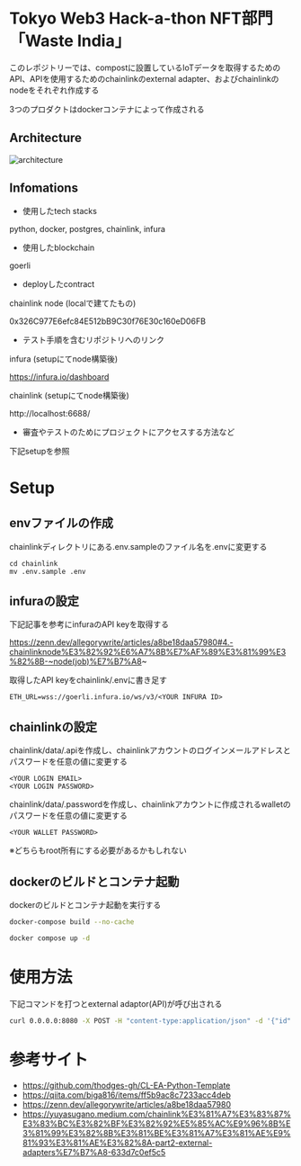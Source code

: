 # Tokyo Web3 Hack-a-thon NFT部門 「Waste India」

このレポジトリーでは、compostに設置しているIoTデータを取得するためのAPI、APIを使用するためのchainlinkのexternal adapter、およびchainlinkのnodeをそれぞれ作成する

3つのプロダクトはdockerコンテナによって作成される

## Architecture

![architecture](https://user-images.githubusercontent.com/10832598/200011816-56f568aa-5de7-407d-af64-1f7cfe084e6d.png)

## Infomations

- 使用したtech stacks

 python, docker, postgres, chainlink, infura

- 使用したblockchain

goerli

- deployしたcontract

chainlink node (localで建てたもの)

0x326C977E6efc84E512bB9C30f76E30c160eD06FB

- テスト手順を含むリポジトリへのリンク

infura (setupにてnode構築後)

https://infura.io/dashboard

chainlink (setupにてnode構築後)

http://localhost:6688/

- 審査やテストのためにプロジェクトにアクセスする方法など

下記setupを参照


# Setup

## envファイルの作成

chainlinkディレクトリにある.env.sampleのファイル名を.envに変更する

```
cd chainlink
mv .env.sample .env
```

## infuraの設定

下記記事を参考にinfuraのAPI keyを取得する

https://zenn.dev/allegorywrite/articles/a8be18daa57980#4.-chainlinknode%E3%82%92%E6%A7%8B%E7%AF%89%E3%81%99%E3%82%8B-~node(job)%E7%B7%A8~

取得したAPI keyをchainlink/.envに書き足す

```
ETH_URL=wss://goerli.infura.io/ws/v3/<YOUR INFURA ID>
```

## chainlinkの設定

chainlink/data/.apiを作成し、chainlinkアカウントのログインメールアドレスとパスワードを任意の値に変更する

```
<YOUR LOGIN EMAIL>
<YOUR LOGIN PASSWORD>
```

chainlink/data/.passwordを作成し、chainlinkアカウントに作成されるwalletのパスワードを任意の値に変更する

```
<YOUR WALLET PASSWORD>
```

※どちらもroot所有にする必要があるかもしれない

## dockerのビルドとコンテナ起動

dockerのビルドとコンテナ起動を実行する

```bash
docker-compose build --no-cache
```

```bash
docker compose up -d
```

# 使用方法

下記コマンドを打つとexternal adaptor(API)が呼び出される

```bash
curl 0.0.0.0:8080 -X POST -H "content-type:application/json" -d '{"id": 2, "data": {"key": ""}}' 
```

# 参考サイト

- https://github.com/thodges-gh/CL-EA-Python-Template
- https://qiita.com/biga816/items/ff5b9ac8c7233acc4deb
- https://zenn.dev/allegorywrite/articles/a8be18daa57980
- https://yuyasugano.medium.com/chainlink%E3%81%A7%E3%83%87%E3%83%BC%E3%82%BF%E3%82%92%E5%85%AC%E9%96%8B%E3%81%99%E3%82%8B%E3%81%BE%E3%81%A7%E3%81%AE%E9%81%93%E3%81%AE%E3%82%8A-part2-external-adapters%E7%B7%A8-633d7c0ef5c5
